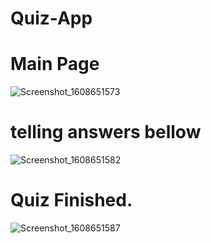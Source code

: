 
# Quiz-App

# Main Page
![Screenshot_1608651573](https://user-images.githubusercontent.com/41040479/102906436-71cd5f80-4496-11eb-8afc-3d331f97ffcd.png)




# telling answers bellow
![Screenshot_1608651582](https://user-images.githubusercontent.com/41040479/102906518-8dd10100-4496-11eb-9dbf-fb1d49ab98e3.png)


# Quiz Finished.
![Screenshot_1608651587](https://user-images.githubusercontent.com/41040479/102906717-d8eb1400-4496-11eb-90e0-bf31364541a2.png)
